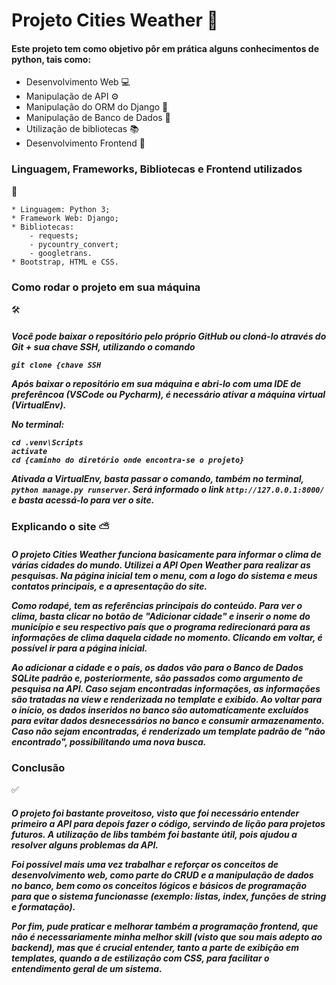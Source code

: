 # Projeto Cities Weather 🚀

<h4>Este projeto tem como objetivo pôr em prática alguns conhecimentos de python, tais como:</h3>

* Desenvolvimento Web 💻
* Manipulação de API ⚙
* Manipulação do ORM do Django 🐍
* Manipulação de Banco de Dados 🏢
* Utilização de bibliotecas 📚
* Desenvolvimento Frontend 🎨


<h3>Linguagem, Frameworks, Bibliotecas e Frontend utilizados</h3>💼

```
* Linguagem: Python 3;
* Framework Web: Django;
* Bibliotecas:
    - requests;
    - pycountry_convert;
    - googletrans.
* Bootstrap, HTML e CSS.

````


<h3>Como rodar o projeto em sua máquina</h3> 🛠

<h5>
Você pode baixar o repositório pelo próprio GitHub ou cloná-lo através do Git + sua chave SSH, utilizando o comando
 
`git clone {chave SSH` 
    
Após baixar o repositório em sua máquina e abri-lo com uma IDE de preferêncoa (VSCode  ou Pycharm), é necessário ativar 
a máquina virtual (VirtualEnv). 
<p>No terminal: </p> 

    cd .venv\Scripts
    activate
    cd {caminho do diretório onde encontra-se o projeto}
Ativada a VirtualEnv, basta passar o comando, também no terminal, `python manage.py runserver`. Será informado o link 
`http://127.0.0.1:8000/` e basta acessá-lo para ver o site.
</h5>

<h3>Explicando o site ⛅</h3>

<h5>
<p>O projeto Cities Weather funciona basicamente para informar o clima de várias cidades do mundo. Utilizei a API Open 
Weather para realizar as pesquisas. Na página inicial tem o menu, com a logo do sistema e meus contatos principais, 
e a apresentação do site.</p> 
<p>Como rodapé, tem as referências principais do conteúdo.
Para ver o clima, basta clicar no botão de "Adicionar cidade" e inserir o nome do município e seu respectivo país
que o programa redirecionará para as informações de clima daquela cidade no momento.
Clicando em voltar, é possível ir para a página inicial.</p>
<p>Ao adicionar a cidade e o país, os dados vão para o Banco de Dados SQLite padrão e, posteriormente, são
passados como argumento de pesquisa na API. Caso sejam encontradas informações, as informações são tratadas na view e
renderizada no template e exibido. Ao voltar para o início, os dados inseridos no banco são automaticamente excluídos
para evitar dados desnecessários no banco e consumir armazenamento. Caso não sejam encontradas, é renderizado um
template padrão de "não encontrado", possibilitando uma nova busca.</p>
</h5>

<h3>Conclusão</h3>✅
<h5>
<p>O projeto foi bastante proveitoso, visto que foi necessário entender primeiro a API para depois fazer o código, 
servindo de lição para projetos futuros. A utilização de libs também foi bastante útil, pois ajudou a resolver alguns
problemas da API.</p>
<p>Foi possível mais uma vez trabalhar e reforçar os conceitos de desenvolvimento web, como parte do CRUD e a manipulação de dados 
no banco, bem como os conceitos lógicos e básicos de programação para que o sistema funcionasse (exemplo: listas, index,
funções de string e formatação).</p>
<p>Por fim, pude praticar e melhorar também a programação frontend, que não é necessariamente minha melhor skill (visto
que sou mais adepto ao backend), mas que é crucial entender, tanto a parte de exibição em templates, quando a de
estilização com CSS, para facilitar o entendimento geral de um sistema.</p>
</h5>
